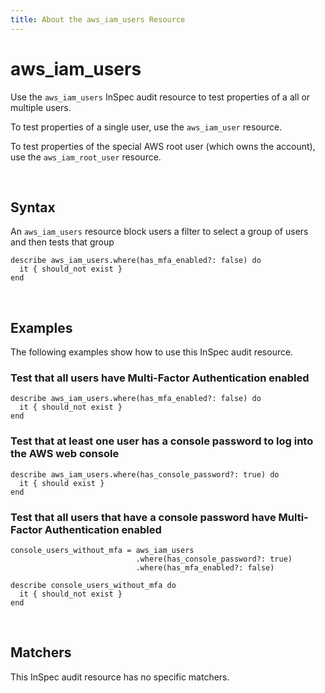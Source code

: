 ```yaml
---
title: About the aws_iam_users Resource
---
```


# aws_iam_users

Use the `aws_iam_users` InSpec audit resource to test properties of a all or multiple users.

To test properties of a single user, use the `aws_iam_user` resource.

To test properties of the special AWS root user (which owns the account), use the `aws_iam_root_user` resource.

<br>

## Syntax

An `aws_iam_users` resource block users a filter to select a group of users and then tests that group

    describe aws_iam_users.where(has_mfa_enabled?: false) do
      it { should_not exist }
    end

<br>

## Examples

The following examples show how to use this InSpec audit resource.

### Test that all users have Multi-Factor Authentication enabled

    describe aws_iam_users.where(has_mfa_enabled?: false) do
      it { should_not exist }
    end

### Test that at least one user has a console password to log into the AWS web console

    describe aws_iam_users.where(has_console_password?: true) do
      it { should exist }
    end

### Test that all users that have a console password have Multi-Factor Authentication enabled

    console_users_without_mfa = aws_iam_users
                                .where(has_console_password?: true)
                                .where(has_mfa_enabled?: false)

    describe console_users_without_mfa do
      it { should_not exist }
    end

<br>

## Matchers

This InSpec audit resource has no specific matchers.  